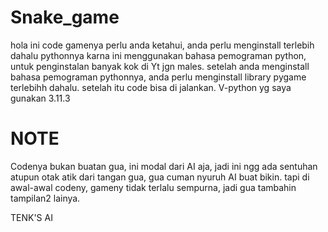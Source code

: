# Snake_game
hola
ini code gamenya perlu anda ketahui, anda perlu menginstall terlebih dahalu pythonnya karna ini menggunakan bahasa pemograman python, untuk penginstalan banyak kok di Yt jgn males.
setelah anda menginstall bahasa pemograman pythonnya, anda perlu menginstall library pygame terlebihh dahalu.
setelah itu code bisa di jalankan.
V-python yg saya gunakan 3.11.3


# NOTE
Codenya bukan buatan gua, ini modal dari AI aja,
jadi ini ngg ada sentuhan atupun otak atik dari tangan gua, gua cuman nyuruh AI buat bikin.
tapi di awal-awal codeny, gameny tidak terlalu sempurna, jadi gua tambahin tampilan2 lainya.

TENK'S AI

